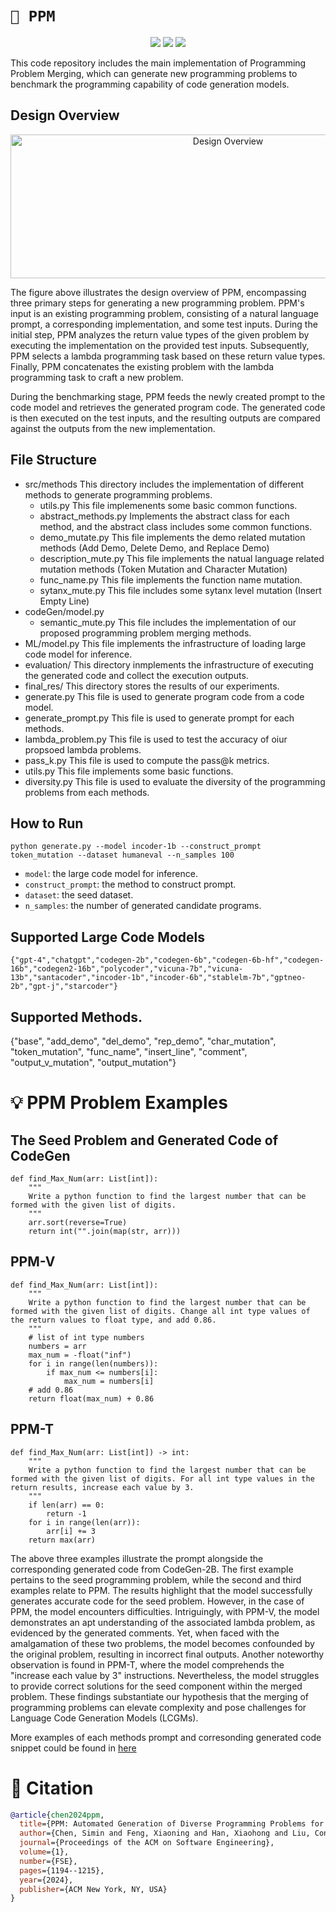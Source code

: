 # `📖 PPM`
<p align="center">
 <a href=""><img src="https://img.shields.io/badge/Paper-FSE'24-blue.svg"></a>
  <a href="https://github.com/anonymousGithub2022/main/LICENSE"><img src="https://img.shields.io/pypi/pyversions/tvm"></a>
 <a href="https://github.com/Cap-Ning/PPM/blob/master/LICENSE"><img src="https://img.shields.io/pypi/l/nnsmith"></a>

</p>




This code repository includes the main implementation of Programming Problem Merging, which can generate new programming problems to benchmark the programming capability of code generation models.


## Design Overview
<div  align="center">    
 <img src="https://github.com/Cap-Ning/PPM/blob/master/fig/PPM-overview.jpg" width="680" height="230" alt="Design Overview"/><br/>
</div>   

The figure above illustrates the design overview of PPM, encompassing three primary steps for generating a new programming problem. PPM's input is an existing programming problem, consisting of a natural language prompt, a corresponding implementation, and some test inputs. During the initial step, PPM analyzes the return value types of the given problem by executing the implementation on the provided test inputs. Subsequently, PPM selects a lambda programming task based on these return value types. Finally, PPM concatenates the existing problem with the lambda programming task to craft a new problem.

During the benchmarking stage, PPM feeds the newly created prompt to the code model and retrieves the generated program code. The generated code is then executed on the test inputs, and the resulting outputs are compared against the outputs from the new implementation.


## File Structure
+ src/methods               This directory includes the implementation of different methods to generate programming problems.
     + utils.py             This file implemenents some basic common functions.
     + abstract_methods.py  Implements the abstract class for each method, and the abstract class includes some common functions.
     + demo_mutate.py       This file implements the demo related mutation methods (Add Demo, Delete Demo, and Replace Demo)
     + description_mute.py  This file implements the natual language related mutation methods (Token Mutation and Character Mutation)
     + func_name.py         This file implements the function name mutation.
     + sytanx_mute.py       This file includes some sytanx level mutation (Insert Empty Line)
+ codeGen/model.py
     + semantic_mute.py     This file includes the implementation of our proposed programming problem merging methods.
+ ML/model.py               This file implements the infrastructure of loading large code model for inference.
+ evaluation/                This directory inmplements the  infrastructure of executing the generated code and collect the execution outputs.
+ final_res/                 This directory stores the results of our experiments.
+ generate.py               This file is used to generate program code from a code model.
+ generate_prompt.py        This file is used to generate prompt for each methods.
+ lambda_problem.py         This file is used to test the accuracy of oiur propsoed lambda problems.
+ pass_k.py                 This file is used to compute the pass@k metrics.
+ utils.py                  This file implements some basic functions.
+ diversity.py              This file is used to evaluate the diversity of the programming problems from each methods.
    
 
## How to Run
 ``python generate.py --model incoder-1b --construct_prompt token_mutation --dataset humaneval --n_samples 100``

+ `model`: the large code model for inference.
+ `construct_prompt`: the method to construct prompt. 
+ `dataset`: the seed dataset.
+ `n_samples`: the number of generated candidate programs.
 
## Supported Large Code Models
    {"gpt-4","chatgpt","codegen-2b","codegen-6b","codegen-6b-hf","codegen-16b","codegen2-16b","polycoder","vicuna-7b","vicuna-13b","santacoder","incoder-1b","incoder-6b","stablelm-7b","gptneo-2b","gpt-j","starcoder"}

## Supported Methods.
 {"base", "add_demo", "del_demo", "rep_demo", "char_mutation", "token_mutation", "func_name", "insert_line", "comment", "output_v_mutation", "output_mutation"}


 # 💡 PPM Problem Examples

## The Seed Problem and Generated Code of CodeGen

```
def find_Max_Num(arr: List[int]):
    """
    Write a python function to find the largest number that can be formed with the given list of digits.
    """
    arr.sort(reverse=True)
    return int("".join(map(str, arr)))
```

## PPM-V

```
def find_Max_Num(arr: List[int]):
    """
    Write a python function to find the largest number that can be formed with the given list of digits. Change all int type values of the return values to float type, and add 0.86.
    """
    # list of int type numbers
    numbers = arr
    max_num = -float("inf")
    for i in range(len(numbers)):
        if max_num <= numbers[i]:
            max_num = numbers[i]
    # add 0.86
    return float(max_num) + 0.86
```

## PPM-T

```
def find_Max_Num(arr: List[int]) -> int:
    """
    Write a python function to find the largest number that can be formed with the given list of digits. For all int type values in the return results, increase each value by 3.
    """
    if len(arr) == 0:
        return -1
    for i in range(len(arr)):
        arr[i] += 3
    return max(arr)
```


The above three examples illustrate the prompt alongside the corresponding generated code from CodeGen-2B. The first example pertains to the seed programming problem, while the second and third examples relate to PPM. The results highlight that the model successfully generates accurate code for the seed problem. However, in the case of PPM, the model encounters difficulties. Intriguingly, with PPM-V, the model demonstrates an apt understanding of the associated lambda problem, as evidenced by the generated comments. Yet, when faced with the amalgamation of these two problems, the model becomes confounded by the original problem, resulting in incorrect final outputs. Another noteworthy observation is found in PPM-T, where the model comprehends the "increase each value by 3" instructions. Nevertheless, the model struggles to provide correct solutions for the seed component within the merged problem. These findings substantiate our hypothesis that the merging of programming problems can elevate complexity and pose challenges for Language Code Generation Models (LCGMs).

More examples of each methods prompt and corresonding generated code snippet could be found in [here](https://github.com/Cap-Ning/PPM/blob/master/examples.txt)
# 📜 Citation

```bibtex
@article{chen2024ppm,
  title={PPM: Automated Generation of Diverse Programming Problems for Benchmarking Code Generation Models},
  author={Chen, Simin and Feng, Xiaoning and Han, Xiaohong and Liu, Cong and Yang, Wei},
  journal={Proceedings of the ACM on Software Engineering},
  volume={1},
  number={FSE},
  pages={1194--1215},
  year={2024},
  publisher={ACM New York, NY, USA}
}

```
